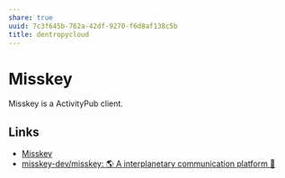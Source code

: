 ```yaml
---
share: true
uuid: 7c3f645b-762a-42df-9270-f6d8af138c5b
title: dentropycloud
---
```



# Misskey

Misskey is a ActivityPub client.

## Links

* [Misskey](https://misskey.io/)
* [misskey-dev/misskey: 🌎 A interplanetary communication platform 🚀](https://github.com/misskey-dev/misskey)